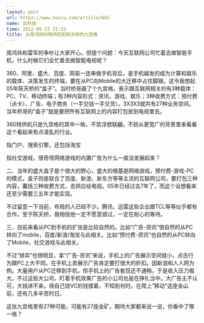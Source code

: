 ```yaml
---
layout: post
url: https://www.huxiu.com/article/665
name: 云科技
time: 2012-05-23 21:52
title: 从周鸿祎的特供机到陈天桥的九宫格
---
```

周鸿祎和雷军的争吵让大家开心。但提个问题：今天互联网公司忙着去做智能手机，什么时候它们会忙着去做智能电视呢？

360、阿里、盛大、百度、网易一连串做手机背后，是手机越发的成为计算和娱乐的载体、决策发生的终端，要在从PC向Mobile的大迁移中占住脚跟。这令我想起05年陈天桥的“盒子”。当时桥哥画了个九宫格，表示跟互联网相关的有3种载体：PC、TV、移动终端；有3种内容形式：资讯、游戏、娱乐；3种收费方式：预付费（点卡）、广告、电子商务（一手交钱一手交货）。3X3X3就共有27种业务空间。当年桥哥的“盒子”就是要把所有互联网上的内容打包放到电视里去。

360特供机只是九宫格的其中一格，不禁浮想联翩。不妨从更宽广的背景里来看看这个看起来有点凌乱的行业。

指门户、搜索引擎，还包括淘宝

指社交游戏，很奇怪网络游戏的内置广告为什么一直没发展起来？

二、当年的盛大盒子是个很大的野心，盛大的根基是网络游戏，预付费-游戏-PC的模式，盒子则是联合了百度、新浪、新东方等等主流的互联网公司，要打包三种内容，囊括三种收费方式，去供应给电视。05年已经过去7年了，而这个设想看来还至少需要三五年才能实现。

不过留意一下当前，布局的人已经不少。腾讯、迅雷这些企业跟TCL等等似乎都有合作。至于陈天桥，我相信他一定不愿意错过，一定在耐心的等待。

三、目前来看从PC到手机的扩张是比较自然的。比如“广告-资讯”很自然的从PC转向了mobile，百度/新浪/淘宝与此相关。比如“预付费-资讯”也自然的从PC转向了Mobile，社交游戏与此相关。

不过“排异”也很明显，拿“广告-资讯”来说，手机上的广告展示空间就小，点击行为跟PC上大不同。在手机上卖展示广告肯定要打很大的折扣。因新浪和人人网为例。大量用户从PC迁移到手机，但手机上的广告套现还不通畅，于是收入压力极大。不过这些大公司，盯着手机效果广告的小公司也是在挣扎当中。大广告主不认可，大钱进不来，得自己烧VC的钱撑着，不知到何时。在爬上“移动”这座金山前，还有几多辛苦时日。

这张九宫格里有27种可能，可能有27座金矿。期待大家都来说一说，你看中了哪一格？

